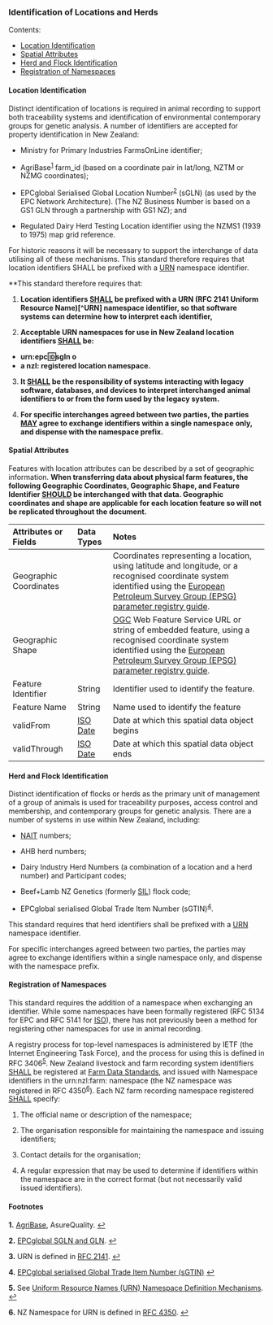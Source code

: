 ### Identification of Locations and Herds

Contents:
* [Location Identification](#Location-Identification)
* [Spatial Attributes](#Spatial-Attributes)
* [Herd and Flock Identification](#Herd-and-Flock-Identification)
* [Registration of Namespaces](#Registration-of-Namespaces)

#### Location Identification

Distinct identification of locations is required in animal recording to support both traceability systems and identification of environmental contemporary groups for genetic analysis. A number of identifiers are accepted for property identification in New Zealand:

* Ministry for Primary Industries FarmsOnLine identifier;

* AgriBase<sup id="AgriBase">[1](#f1)</sup> farm_id (based on a coordinate pair in lat/long, NZTM or NZMG coordinates);

* EPCglobal Serialised Global Location Number<sup id="ECPG">[2](#f2)</sup> (sGLN) (as used by the EPC Network Architecture).  (The NZ Business Number is based on a GS1 GLN through a partnership with GS1 NZ); and

* Regulated Dairy Herd Testing Location identifier using the NZMS1 (1939 to 1975) map grid reference.

For historic reasons it will be necessary to support the interchange of data utilising all of these mechanisms. This standard therefore requires that location identifiers SHALL be prefixed with a [URN](FMDS_Definitions-and-Abbreviations_Interpretation.md#Definitions-and-Abbreviations) namespace identifier.

**This standard therefore requires that:

1. **Location identifiers [SHALL](FMDS_Definitions-and-Abbreviations_Interpretation.md#Interpretation) be prefixed with a URN (RFC 2141 Uniform Resource Name)[^URN]  namespace identifier, so that software systems can determine how to interpret each identifier,**

2.	**Acceptable URN namespaces for use in New Zealand location identifiers [SHALL](FMDS_Definitions-and-Abbreviations_Interpretation.md#Interpretation) be:**
  * **urn:epc:id:sgln o**
  * **a nzl: registered location namespace.**

3.	**It [SHALL](FMDS_Definitions-and-Abbreviations_Interpretation.md#Interpretation) be the responsibility of systems interacting with legacy software, databases, and devices to interpret interchanged animal identifiers to or from the form used by the legacy system.**

4.	**For specific interchanges agreed between two parties, the parties [MAY](FMDS_Definitions-and-Abbreviations_Interpretation.md#Interpretation) agree to exchange identifiers within a single namespace only, and dispense with the namespace prefix.**

#### Spatial Attributes

Features with location attributes can be described by a set of geographic information. **When transferring data about physical farm features, the following Geographic Coordinates, Geographic Shape, and Feature Identifier [SHOULD](FMDS_Definitions-and-Abbreviations_Interpretation.md#Interpretation) be interchanged with that data. Geographic coordinates and shape are applicable for each location feature so will not be replicated throughout the document.**

Attributes or Fields | Data Types | Notes
:------------------- | :--------- | :----
Geographic Coordinates | | Coordinates representing a location, using latitude and longitude, or a recognised coordinate system identified using the [European Petroleum Survey Group (EPSG) parameter registry guide](http://www.iogp.org/pubs/373-07-3.pdf).
Geographic Shape | | [OGC](FMDS_Definitions-and-Abbreviations_Interpretation.md#Definitions-and-Abbreviations) Web Feature Service URL or string of embedded feature, using a recognised coordinate system identified using the [European Petroleum Survey Group (EPSG) parameter registry guide](http://www.iogp.org/pubs/373-07-3.pdf).
Feature Identifier | String | Identifier used to identify the feature.
Feature Name | String | Name used to identify the feature
validFrom | [ISO Date](FMDS_Definitions-and-Abbreviations_Interpretation.md#Definitions-and-Abbreviations) | Date at which this spatial data object begins
validThrough | [ISO Date](FMDS_Definitions-and-Abbreviations_Interpretation.md#Definitions-and-Abbreviations) | Date at which this spatial data object ends

#### Herd and Flock Identification
Distinct identification of flocks or herds as the primary unit of management of a group of animals is used for traceability purposes, access control and membership, and contemporary groups for genetic analysis. There are a number of systems in use within New Zealand, including:

* [NAIT](FMDS_Definitions-and-Abbreviations_Interpretation.md#Definitions-and-Abbreviations) numbers;

* AHB herd numbers;

* Dairy Industry Herd Numbers (a combination of a location and a herd number) and Participant codes;

* Beef+Lamb NZ Genetics (formerly [SIL](FMDS_Definitions-and-Abbreviations_Interpretation.md#Definitions-and-Abbreviations)) flock code;

* EPCglobal serialised Global Trade Item Number (sGTIN)<sup id="sGTIN">[4](#f4)</sup>.

This standard requires that herd identifiers shall be prefixed with a [URN](FMDS_Definitions-and-Abbreviations_Interpretation.md#Definitions-and-Abbreviations) namespace identifier.

For specific interchanges agreed between two parties, the parties may agree to exchange identifiers within a single namespace only, and dispense with the namespace prefix.

#### Registration of Namespaces

This standard requires the addition of a namespace when exchanging an identifier. While some namespaces have been formally registered (RFC 5134 for EPC and RFC 5141 for [ISO](FMDS_Definitions-and-Abbreviations_Interpretation.md#Definitions-and-Abbreviations)), there has not previously been a method for registering other namespaces for use in animal recording.

A registry process for top-level namespaces is administered by IETF (the Internet Engineering Task Force), and the process for using this is defined in RFC 3406<sup id="RFC1">[5](#f5)</sup>.
New Zealand livestock and farm recording system identifiers [SHALL](FMDS_Definitions-and-Abbreviations_Interpretation.md#Interpretation) be registered at [Farm Data Standards](https://github.com/Datalinker-Org/Farm-Data-Standards/blob/master/Information%20for%20Customers/FarmDataStandards_Namespaces-for-Farm-Data-Identifiers.md#Registering-your-Namespace-Identifier), and issued with Namespace identifiers in the urn:nzl:farm: namespace (the NZ namespace was registered in RFC 4350<sup id="RFC2">[6](#f6)</sup>). Each NZ farm recording namespace registered [SHALL](FMDS_Definitions-and-Abbreviations_Interpretation.md#Interpretation) specify:

1.	The official name or description of the namespace;

2.	The organisation responsible for maintaining the namespace and issuing identifiers;

3.	Contact details for the organisation;

4.	A regular expression that may be used to determine if identifiers within the namespace are in the correct format (but not necessarily valid issued identifiers).


#### Footnotes

<b id="f1">1.</b> [AgriBase](https://www.asurequality.com/our-solutions/agribase/), AsureQuality. [↩](#AgriBase)

<b id="f2">2.</b> [EPCglobal SGLN and GLN](https://www.gs1.org/standards/id-keys/gln). [↩](#ECPG)

<b id="f3">3.</b> URN is defined in [RFC 2141](http://tools.ietf.org/html/rfc2141). [↩](#URN)

<b id="f4">4.</b> [EPCglobal serialised Global Trade Item Number (sGTIN)](https://www.gs1.org/standards/id-keys/gtin) [↩](#sGTIN)
  
<b id="f5">5.</b> See [Uniform Resource Names (URN) Namespace Definition Mechanisms](http://www.ietf.org/rfc/rfc3406.txt). [↩](#RFC1)
  
<b id="f6">6.</b> NZ Namespace for URN is defined in [RFC 4350](http://tools.ietf.org/html/rfc4250). [↩](#RFC2)

